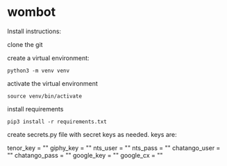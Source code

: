# wombot

Install instructions:

clone the git

create a virtual environment:

    python3 -m venv venv

activate the virtual environment

    source venv/bin/activate

install requirements

    pip3 install -r requirements.txt

create secrets.py file with secret keys as needed.
keys are:

tenor_key = ""
giphy_key = ""
nts_user = ""
nts_pass = ""
chatango_user = ""
chatango_pass = ""
google_key = ""
google_cx = ""